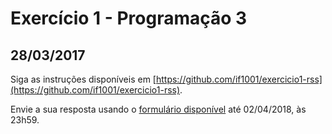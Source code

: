 # Exercício 1 - Programação 3
## 28/03/2017

Siga as instruções disponíveis em [https://github.com/if1001/exercicio1-rss](https://github.com/if1001/exercicio1-rss).

Envie a sua resposta usando o [formulário disponível](https://docs.google.com/forms/d/e/1FAIpQLSdQksHsbYqlciFS5JHAGlODKsXAY0MUUlA33I_Aur3DkbmMDg/viewform) até 02/04/2018, às 23h59.

